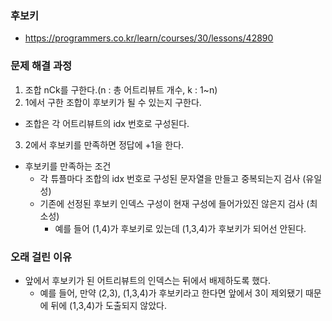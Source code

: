 ### 후보키
- https://programmers.co.kr/learn/courses/30/lessons/42890

### 문제 해결 과정
1. 조합 nCk를 구한다.(n : 총 어트리뷰트 개수, k : 1~n)
2. 1에서 구한 조합이 후보키가 될 수 있는지 구한다.
- 조합은 각 어트리뷰트의 idx 번호로 구성된다.
3. 2에서 후보키를 만족하면 정답에 +1을 한다. 
- 후보키를 만족하는 조건 
  - 각 튜플마다 조합의 idx 번호로 구성된 문자열을 만들고 중복되는지 검사 (유일성)
  - 기존에 선정된 후보키 인덱스 구성이 현재 구성에 들어가있진 않은지 검사 (최소성) 
    - 예를 들어 (1,4)가 후보키로 있는데 (1,3,4)가 후보키가 되어선 안된다.

### 오래 걸린 이유
- 앞에서 후보키가 된 어트리뷰트의 인덱스는 뒤에서 배제하도록 했다.
  - 예를 들어, 만약 (2,3), (1,3,4)가 후보키라고 한다면 앞에서 3이 제외됐기 때문에 뒤에 (1,3,4)가 도출되지 않았다. 
